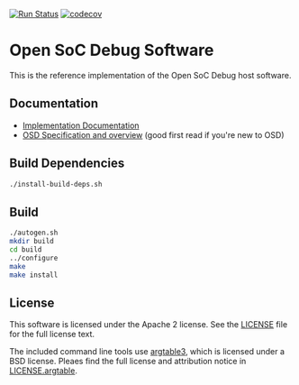 [![Run Status](https://api.shippable.com/projects/5a212a1b7cc9a8070082fa14/badge?branch=master)](https://app.shippable.com/github/opensocdebug/osd-sw) 
[![codecov](https://codecov.io/gh/opensocdebug/osd-sw/branch/master/graph/badge.svg)](https://codecov.io/gh/opensocdebug/osd-sw)

# Open SoC Debug Software

This is the reference implementation of the Open SoC Debug host software.

## Documentation
- [Implementation Documentation](https://opensocdebug.readthedocs.io/projects/osd-sw)
- [OSD Specification and overview](https://opensocdebug.readthedocs.io/) (good first read if you're new to OSD)

## Build Dependencies
```sh
./install-build-deps.sh
```

## Build
```sh
./autogen.sh
mkdir build
cd build
../configure
make
make install
```

## License
This software is licensed under the Apache 2 license.
See the [LICENSE](LICENSE) file for the full license text.

The included command line tools use [argtable3](https://www.argtable.org/), which is licensed under a BSD license.
Pleaes find the full license and attribution notice in [LICENSE.argtable](LICENSE.argtable).
